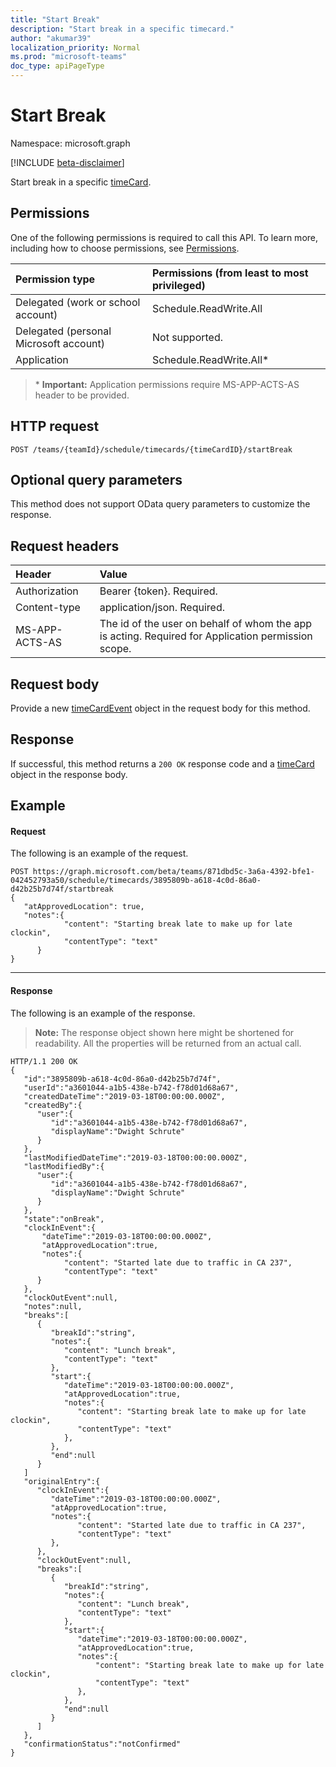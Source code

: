 ```yaml
---
title: "Start Break"
description: "Start break in a specific timecard."
author: "akumar39"
localization_priority: Normal
ms.prod: "microsoft-teams"
doc_type: apiPageType
---
```


# Start Break

Namespace: microsoft.graph

[!INCLUDE [beta-disclaimer](../../includes/beta-disclaimer.md)]

Start break in a specific [timeCard](../resources/timeCard.md).

## Permissions

One of the following permissions is required to call this API. To learn more, including how to choose permissions, see [Permissions](/graph/permissions-reference).

|Permission type      | Permissions (from least to most privileged)              |
|:--------------------|:---------------------------------------------------------|
|Delegated (work or school account) | Schedule.ReadWrite.All    |
|Delegated (personal Microsoft account) | Not supported.    |
|Application | Schedule.ReadWrite.All* |

>\* **Important:** Application permissions require MS-APP-ACTS-AS header to be provided.

## HTTP request

<!-- { "blockType": "ignored" } -->

```http
POST /teams/{teamId}/schedule/timecards/{timeCardID}/startBreak
```

## Optional query parameters
This method does not support OData query parameters to customize the response.

## Request headers

| Header       | Value |
|:---------------|:--------|
| Authorization  | Bearer {token}. Required.  |
| Content-type | application/json. Required.|
| MS-APP-ACTS-AS | The id of the user on behalf of whom the app is acting. Required for Application permission scope. |

## Request body

Provide a new [timeCardEvent](../resources/timecardevent.md) object in the request body for this method.

## Response

If successful, this method returns a `200 OK` response code and a [timeCard](../resources/timeCard.md) object in the response body.

## Example

#### Request
The following is an example of the request. 

```http
POST https://graph.microsoft.com/beta/teams/871dbd5c-3a6a-4392-bfe1-042452793a50/schedule/timecards/3895809b-a618-4c0d-86a0-d42b25b7d74f/startbreak
{ 
   "atApprovedLocation": true,
   "notes":{
            "content": "Starting break late to make up for late clockin",
            "contentType": "text"
      }
} 
```
---

#### Response

The following is an example of the response. 

>**Note:** The response object shown here might be shortened for readability. All the properties will be returned from an actual call.
<!-- {
  "blockType": "response",
  "truncated": true,
  "@odata.type": "microsoft.graph.timeCard"
} -->

```http
HTTP/1.1 200 OK
{
   "id":"3895809b-a618-4c0d-86a0-d42b25b7d74f",
   "userId":"a3601044-a1b5-438e-b742-f78d01d68a67",
   "createdDateTime":"2019-03-18T00:00:00.000Z",
   "createdBy":{
      "user":{
         "id":"a3601044-a1b5-438e-b742-f78d01d68a67",
         "displayName":"Dwight Schrute"
      }
   },
   "lastModifiedDateTime":"2019-03-18T00:00:00.000Z",
   "lastModifiedBy":{
      "user":{
         "id":"a3601044-a1b5-438e-b742-f78d01d68a67",
         "displayName":"Dwight Schrute"
      }
   },
   "state":"onBreak",
   "clockInEvent":{
       "dateTime":"2019-03-18T00:00:00.000Z",
       "atApprovedLocation":true,
       "notes":{
            "content": "Started late due to traffic in CA 237",
            "contentType": "text"
      }
   },
   "clockOutEvent":null,
   "notes":null,
   "breaks":[
      {
         "breakId":"string",
         "notes":{
            "content": "Lunch break",
            "contentType": "text"
         },
         "start":{
            "dateTime":"2019-03-18T00:00:00.000Z",
            "atApprovedLocation":true,
            "notes":{
               "content": "Starting break late to make up for late clockin",
               "contentType": "text"
            },
         },
         "end":null
      }
   ]
   "originalEntry":{
      "clockInEvent":{
         "dateTime":"2019-03-18T00:00:00.000Z",
         "atApprovedLocation":true,
         "notes":{
               "content": "Started late due to traffic in CA 237",
               "contentType": "text"
         },
      },
      "clockOutEvent":null,
      "breaks":[
         {
            "breakId":"string",
            "notes":{
               "content": "Lunch break",
               "contentType": "text"
            },
            "start":{
               "dateTime":"2019-03-18T00:00:00.000Z",
               "atApprovedLocation":true,
               "notes":{
                   "content": "Starting break late to make up for late clockin",
                   "contentType": "text"
               },
            },
            "end":null
         }
      ]
   },
   "confirmationStatus":"notConfirmed"
}
```

<!-- uuid: 8fcb5dbc-d5aa-4681-8e31-b001d5168d79
2015-10-25 14:57:30 UTC -->
<!--
{
  "type": "#page.annotation",
  "description": "Start Break",
  "keywords": "",
  "section": "documentation",
  "tocPath": "",
  "suppressions": [
  ]
}
-->
